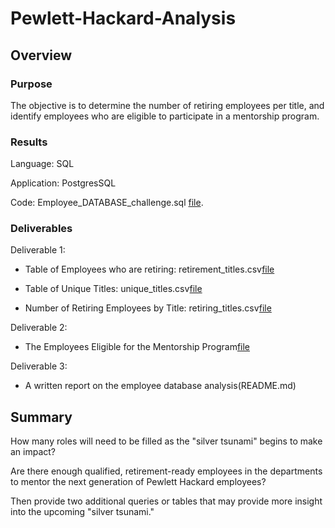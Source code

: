 # Pewlett-Hackard-Analysis

## Overview

### Purpose
The objective is to determine the number of retiring employees per title, 
and identify employees who are eligible to participate in a mentorship program. 

### Results

Language: SQL

Application: PostgresSQL

Code: Employee_DATABASE_challenge.sql [file](Queries/Employee_DATABASE_challenge.sql).

### Deliverables
Deliverable 1: 

- Table of Employees who are retiring: retirement_titles.csv[file](retirement_titles.csv)

- Table of Unique Titles: unique_titles.csv[file](unique_titles.csv)

- Number of Retiring Employees by Title: retiring_titles.csv[file](retiring_titles.csv)

Deliverable 2: 

- The Employees Eligible for the Mentorship Program[file](mentorship_eligibilty.csv)

Deliverable 3: 

- A written report on the employee database analysis(README.md)

## Summary

How many roles will need to be filled as the "silver tsunami" begins to make an impact?


Are there enough qualified, retirement-ready employees in the departments to mentor the next generation of Pewlett Hackard employees?


Then provide two additional queries or tables that may provide more insight into the upcoming "silver tsunami."
